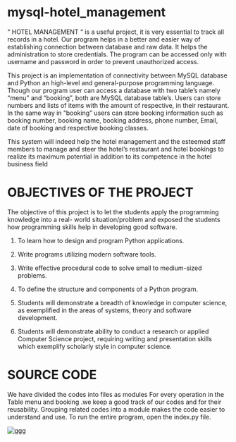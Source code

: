# mysql-hotel_management

“ HOTEL MANAGEMENT “ is a useful project, it is very essential to track all records in a hotel. Our program helps in a better and easier way of establishing connection between database and raw data. It helps the administration to store credentials. The program can be accessed only with username and password in order to prevent unauthorized access.


This project is an implementation of connectivity between MySQL database and Python an high-level and general-purpose programming language.
Though our program user can access a database with two table’s namely “menu” and “booking”, both are MySQL database table’s. Users can store numbers and lists of items with the amount of respective, in their restaurant. In the same way in “booking” users can store booking information such as booking number, booking name, booking address, phone number, Email, date of booking and respective booking classes.

This system will indeed help the hotel management and the esteemed staff members to manage and steer the hotel’s restaurant and hotel bookings to realize its maximum potential in addition to its competence in the hotel business field

# OBJECTIVES OF THE PROJECT

The objective of this project is to let the students apply the programming knowledge into a real- world situation/problem and exposed
 the students how programming skills help in developing good software.


1) To learn how to design and program Python applications.

2) Write programs utilizing modern software tools.

3) Write effective procedural code to solve small to medium-sized problems.

4) To define the structure and components of a Python program.

5) Students will demonstrate a breadth of knowledge in computer science, as exemplified in the areas of systems, theory and software development.

6) Students will demonstrate ability to conduct a research or applied Computer Science project, requiring writing and presentation skills which exemplify scholarly style in computer science.

# SOURCE  CODE
We have divided the codes into files as modules For every operation in the Table menu and booking .we keep a good track of our codes and for their reusability. Grouping related codes into a module makes the code easier to understand and use.
To run the entire program, open the index.py file.

![ggg](https://user-images.githubusercontent.com/54502617/134782984-9ecbb6f4-6239-4bd6-8a96-97fc4dcd062e.png)


